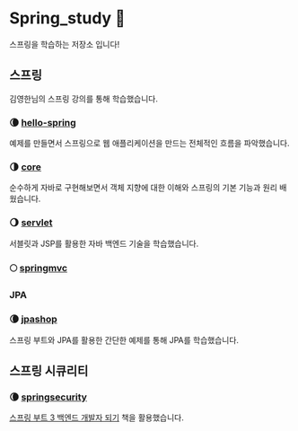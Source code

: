 # Spring_study 🌱

스프링을 학습하는 저장소 입니다!

## 스프링

김영한님의 스프링 강의를 통해 학습했습니다.

### 🌘 [hello-spring](https://github.com/Lee9Bin/Spring_study/tree/main/hello-spring)

예제를 만들면서 스프링으로 웹 애플리케이션을 만드는 전체적인 흐름을 파악했습니다.

### 🌗 [core](https://github.com/Lee9Bin/Spring_study/tree/main/core)

순수하게 자바로 구현해보면서 객체 지향에 대한 이해와 스프링의 기본 기능과 원리 배웠습니다.

### 🌖 [servlet](https://github.com/Lee9Bin/Spring_study/tree/main/servlet)

서블릿과 JSP를 활용한 자바 백엔드 기술을 학습했습니다.

### 🌕 [springmvc](https://github.com/Lee9Bin/Spring_study/tree/main/springmvc)

### JPA

### 🌘 [jpashop](https://github.com/Lee9Bin/Spring_study/tree/main/jpashop)

스프링 부트와 JPA를 활용한 간단한 예제를 통해 JPA를 학습했습니다.

## 스프링 시큐리티

### 🌘 [springsecurity](https://github.com/Lee9Bin/Spring_study/tree/main/springsecurity)

[스프링 부트 3 백엔드 개발자 되기](https://goldenrabbit.co.kr/product/springboot3java/) 책을 활용했습니다.
